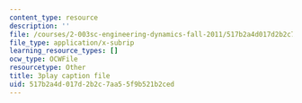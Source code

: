 ```yaml
---
content_type: resource
description: ''
file: /courses/2-003sc-engineering-dynamics-fall-2011/517b2a4d017d2b2c7aa55f9b521b2ced_lFedznDnPZc.srt
file_type: application/x-subrip
learning_resource_types: []
ocw_type: OCWFile
resourcetype: Other
title: 3play caption file
uid: 517b2a4d-017d-2b2c-7aa5-5f9b521b2ced
---
```


